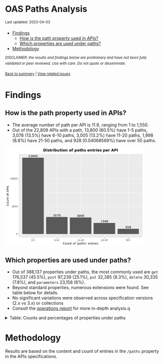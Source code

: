 OAS Paths Analysis
================
<sup>Last updated: 2023-04-03</sup>

- <a href="#findings" id="toc-findings">Findings</a>
  - <a href="#how-is-the-path-property-used-in-apis"
    id="toc-how-is-the-path-property-used-in-apis">How is the path property
    used in APIs?</a>
  - <a href="#which-properties-are-used-under-paths"
    id="toc-which-properties-are-used-under-paths">Which properties are used
    under paths?</a>
- <a href="#methodology" id="toc-methodology">Methodology</a>

<sup>*DISCLAIMER: the results and findings below are preliminary and
have not been fully validated or peer reviewed. Use with care. Do not
quote or disseminate.*</sup>

<sup>[Back to summary](oas_summary.md) \| [View related
issues](https://github.com/postman-open-technologies/knowledge-base/labels/oas%3Apaths)</sup>

# Findings

## How is the path property used in APIs?

- The average number of path per API is 11.9, ranging from 1 to 1,550.
- Out of the 22,809 APIs with a path, 13,800 (60.5%) have 1-5 paths,
  3,078 (13.5%) have 6-10 paths, 3,005 (13.2%) have 11-20 paths, 1,998
  (8.8%) have 21-50 paths, and 928 (0.04068569%) have over 50 paths.

<img src="oas_paths_files/figure-gfm/oas_paths_buckets_barplot-1.png" width="90%" />

## Which properties are used under paths?

- Out of 388,137 properties under paths, the most commonly used are
  `get` 176,537 (45.5%), `post` 97,239 (25.1%), `put` 32,385 (8.3%),
  `delete` 30,335 (7.8%), and `parameters` 23,158 (6%).
- Beyond standard properties, numerous extensions were found. See table
  below for details.
- No significant variations were observed across specification versions
  (2.x vs 3.x) or collections
- Consult the [operations report](oas_paths_operations.md) for more
  in-depth analysis.q

<details>
<summary>
Table: Counts and percentages of properties under paths
</summary>

| property                               |      n |       pct |
|:---------------------------------------|-------:|----------:|
| get                                    | 176537 | 0.4548317 |
| post                                   |  97239 | 0.2505275 |
| put                                    |  32385 | 0.0834370 |
| delete                                 |  30335 | 0.0781554 |
| parameters                             |  23158 | 0.0596645 |
| patch                                  |   8473 | 0.0218299 |
| x-swagger-router-controller            |   6421 | 0.0165431 |
| \$ref                                  |   4801 | 0.0123693 |
| description                            |   1855 | 0.0047792 |
| servers                                |   1351 | 0.0034807 |
| summary                                |    866 | 0.0022312 |
| options                                |    813 | 0.0020946 |
| x-endpoint                             |    687 | 0.0017700 |
| x-platforms-available                  |    663 | 0.0017082 |
| head                                   |    358 | 0.0009224 |
| x-swagger-pipe                         |    300 | 0.0007729 |
| x-route-enum                           |    291 | 0.0007497 |
| x-twilio                               |    272 | 0.0007008 |
| x-api-version                          |    175 | 0.0004509 |
| x-summary                              |    146 | 0.0003762 |
| x-linode-cli-command                   |    133 | 0.0003427 |
| x-default-output-properties            |    129 | 0.0003324 |
| x-path-type                            |    129 | 0.0003324 |
| x-description                          |     81 | 0.0002087 |
| x-restlet                              |     67 | 0.0001726 |
| x-related-model                        |     45 | 0.0001159 |
| x-gelato-group                         |     39 | 0.0001005 |
| x-vault-unauthenticated                |     36 | 0.0000928 |
| x-amazon-apigateway-any-method         |     35 | 0.0000902 |
| x-vault-sudo                           |     25 | 0.0000644 |
| x-modules                              |     25 | 0.0000644 |
| x-controller                           |     25 | 0.0000644 |
| trace                                  |     16 | 0.0000412 |
| x-ms-notification-content              |     15 | 0.0000386 |
| x-a127-apply                           |     14 | 0.0000361 |
| x-WM-COMPLETE_PATH                     |     14 | 0.0000361 |
| x-amf-description                      |     12 | 0.0000309 |
| x-vault-createSupported                |     11 | 0.0000283 |
| x-snyk-api-version                     |     10 | 0.0000258 |
| x-swagger-section-capabilities         |      9 | 0.0000232 |
| x-eac-ignore                           |      8 | 0.0000206 |
| x-internal                             |      7 | 0.0000180 |
| x-data_classification                  |      7 | 0.0000180 |
| x-volos-apply                          |      7 | 0.0000180 |
| x-external                             |      7 | 0.0000180 |
| x-swagger-section-2fa-bypass-permitted |      7 | 0.0000180 |
| x-zendesk-owner                        |      6 | 0.0000155 |
| x-controller-interface                 |      6 | 0.0000155 |
| x-snyk-api-resource                    |      6 | 0.0000155 |
| x-order                                |      6 | 0.0000155 |
| x-last-modified                        |      6 | 0.0000155 |
| x-swagger-route-controller             |      5 | 0.0000129 |
| x-vendor-method                        |      5 | 0.0000129 |
| x-private                              |      4 | 0.0000103 |
| x-python-connexion-openapi-name        |      4 | 0.0000103 |
| x-handler                              |      4 | 0.0000103 |
| x-kusk                                 |      4 | 0.0000103 |
| x-vertx-event-bus                      |      3 | 0.0000077 |
| x-oba-custom                           |      2 | 0.0000052 |
| x-annotation-counting                  |      2 | 0.0000052 |
| x-exegesis-controller                  |      2 | 0.0000052 |
| x-db-table-name                        |      2 | 0.0000052 |
| x-annotation-experimental              |      2 | 0.0000052 |
| x-amzn-api-sandbox                     |      2 | 0.0000052 |
| x-style-validator-ignored              |      2 | 0.0000052 |
| x-wso2-production-endpoints            |      2 | 0.0000052 |
| x-wso2-sandbox-endpoints               |      2 | 0.0000052 |
| x-annotation-clearanceLevel            |      2 | 0.0000052 |
| x-annotation-meta-data                 |      2 | 0.0000052 |
| x-temp                                 |      1 | 0.0000026 |
| x-comment                              |      1 | 0.0000026 |
| x-oad-type                             |      1 | 0.0000026 |
| x-zally-ignore                         |      1 | 0.0000026 |
| x-a127-authorizations                  |      1 | 0.0000026 |
| x-openapi-router-controller            |      1 | 0.0000026 |
| x-DNB-Name                             |      1 | 0.0000026 |
| x-lambda                               |      1 | 0.0000026 |
| x-wso2-disable-security                |      1 | 0.0000026 |
| x-volos-authorizations                 |      1 | 0.0000026 |
| x-wso2-request-interceptor             |      1 | 0.0000026 |
| x-test                                 |      1 | 0.0000026 |
| x-bank                                 |      1 | 0.0000026 |
| x-route-filters                        |      1 | 0.0000026 |
| x-kong-plugin-key-auth                 |      1 | 0.0000026 |
| x-DNB-ID                               |      1 | 0.0000026 |
| x-swagstar                             |      1 | 0.0000026 |

</details>

# Methodology

Results are based on the content and count of entries in the `/paths`
property in the APIs specifications.
